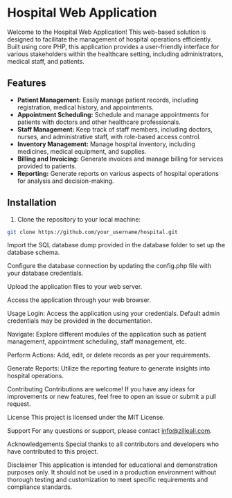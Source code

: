 # Hospital Web Application

Welcome to the Hospital Web Application! This web-based solution is designed to facilitate the management of hospital operations efficiently. Built using core PHP, this application provides a user-friendly interface for various stakeholders within the healthcare setting, including administrators, medical staff, and patients.

## Features

- **Patient Management:** Easily manage patient records, including registration, medical history, and appointments.
- **Appointment Scheduling:** Schedule and manage appointments for patients with doctors and other healthcare professionals.
- **Staff Management:** Keep track of staff members, including doctors, nurses, and administrative staff, with role-based access control.
- **Inventory Management:** Manage hospital inventory, including medicines, medical equipment, and supplies.
- **Billing and Invoicing:** Generate invoices and manage billing for services provided to patients.
- **Reporting:** Generate reports on various aspects of hospital operations for analysis and decision-making.

## Installation

1. Clone the repository to your local machine:

```bash
git clone https://github.com/your_username/hospital.git
```
Import the SQL database dump provided in the database folder to set up the database schema.

Configure the database connection by updating the config.php file with your database credentials.

Upload the application files to your web server.

Access the application through your web browser.

Usage
Login: Access the application using your credentials. Default admin credentials may be provided in the documentation.

Navigate: Explore different modules of the application such as patient management, appointment scheduling, staff management, etc.

Perform Actions: Add, edit, or delete records as per your requirements.

Generate Reports: Utilize the reporting feature to generate insights into hospital operations.

Contributing
Contributions are welcome! If you have any ideas for improvements or new features, feel free to open an issue or submit a pull request.

License
This project is licensed under the MIT License.

Support
For any questions or support, please contact info@zilleali.com.

Acknowledgements
Special thanks to all contributors and developers who have contributed to this project.

Disclaimer
This application is intended for educational and demonstration purposes only. It should not be used in a production environment without thorough testing and customization to meet specific requirements and compliance standards.
